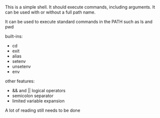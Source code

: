 This is a simple shell. It should execute commands, including arguments.
It can be used with or without a full path name.

It can be used to execute standard commands in the PATH such as ls and pwd

built-ins:
* cd
* exit
* alias
* setenv
* unsetenv
* env

other features:
* && and || logical operators
* semicolon separator
* limited variable expansion

A lot of reading still needs to be done